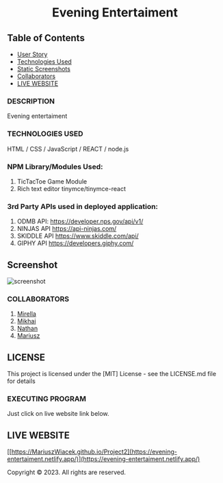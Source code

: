 # <p align="center">**Evening Entertaiment**</p>


## Table of Contents

- [User Story](#user-story)
- [Technologies Used](#technologies-used)
- [Static Screenshots](#screenshot)
- [Collaborators](#collaborators)
- [LIVE WEBSITE](#live-website)

### DESCRIPTION

Evening entertaiment


### TECHNOLOGIES USED

HTML / CSS / JavaScript / REACT / node.js

### NPM Library/Modules Used:

1. TicTacToe Game Module
2. Rich text editor tinymce/tinymce-react

### 3rd Party APIs used in deployed application:

1. ODMB API: https://developer.nps.gov/api/v1/
2. NINJAS API https://api-ninjas.com/
3. SKIDDLE API https://www.skiddle.com/api/
4. GIPHY API https://developers.giphy.com/

## Screenshot

![screenshot](images/screenshot.png)


### COLLABORATORS

1. [Mirella](https://github.com/MIRY84)
2. [Mikhai](https://github.com/mihacuo/)
3. [Nathan](https://github.com/NatCro)
4. [Mariusz](https://github.com/MariuszWiacek)

## LICENSE

This project is licensed under the [MIT] License - see the LICENSE.md file for details

### EXECUTING PROGRAM

Just click on live website link below.

## LIVE WEBSITE
[[https://MariuszWiacek.github.io/Project2](https://evening-entertaiment.netlify.app/)](https://evening-entertaiment.netlify.app/)


Copyright © 2023. All rights are reserved.
